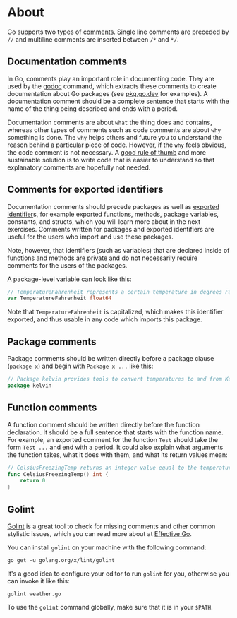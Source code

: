 # About

Go supports two types of [comments][comments]. Single line comments are preceded by `//` and multiline comments are inserted between `/*` and `*/`.

## Documentation comments

In Go, comments play an important role in documenting code. They are used by the [godoc][godoc] command, which extracts these comments to create documentation about Go packages (see [pkg.go.dev][go packages] for examples). A documentation comment should be a complete sentence that starts with the name of the thing being described and ends with a period.

Documentation comments are about `what` the thing does and contains, whereas other types of comments such as code comments are about `why` something is done. The `why` helps others and future you to understand the reason behind a particular piece of code. However, if the `why` feels obvious, the code comment is not necessary. A [good rule of thumb][less comments] and more sustainable solution is to write code that is easier to understand so that explanatory comments are hopefully not needed.

## Comments for exported identifiers

Documentation comments should precede packages as well as [exported identifier][exported identifiers]s, for example exported functions, methods, package variables, constants, and structs, which you will learn more about in the next exercises. Comments written for packages and exported identifiers are useful for the users who import and use these packages.

Note, however, that identifiers (such as variables) that are declared inside of functions and methods are private and do not necessarily require comments for the users of the packages.

A package-level variable can look like this:

```go
// TemperatureFahrenheit represents a certain temperature in degrees Fahrenheit.
var TemperatureFahrenheit float64
```

Note that `TemperatureFahrenheit` is capitalized, which makes this identifier exported, and thus usable in any code which imports this package.

## Package comments

Package comments should be written directly before a package clause (`package x`) and begin with `Package x ...` like this:

```go
// Package kelvin provides tools to convert temperatures to and from Kelvin.
package kelvin
```

## Function comments

A function comment should be written directly before the function declaration. It should be a full sentence that starts with the function name. For example, an exported comment for the function `Test` should take the form `Test ...` and end with a period. It could also explain what arguments the function takes, what it does with them, and what its return values mean:

```go
// CelsiusFreezingTemp returns an integer value equal to the temperature at which water freezes in degrees Celsius.
func CelsiusFreezingTemp() int {
	return 0
}
```

## Golint

[Golint][golint] is a great tool to check for missing comments and other common stylistic issues, which you can read more about at [Effective Go][effective go].

You can install `golint` on your machine with the following command:

```
go get -u golang.org/x/lint/golint
```

It's a good idea to configure your editor to run `golint` for you, otherwise you can invoke it like this:

```
golint weather.go
```

To use the `golint` command globally, make sure that it is in your `$PATH`.

[godoc]: https://golang.org/cmd/go/#hdr-Show_documentation_for_package_or_symbol
[go packages]: https://pkg.go.dev/
[less comments]: https://dave.cheney.net/practical-go/presentations/qcon-china.html#_dont_comment_bad_code_rewrite_it
[exported identifiers]: https://www.ardanlabs.com/blog/2014/03/exportedunexported-identifiers-in-go.html
[golint]: https://github.com/golang/lint
[effective go]: https://golang.org/doc/effective_go.html
[comments]: https://golang.org/ref/spec#Comments
